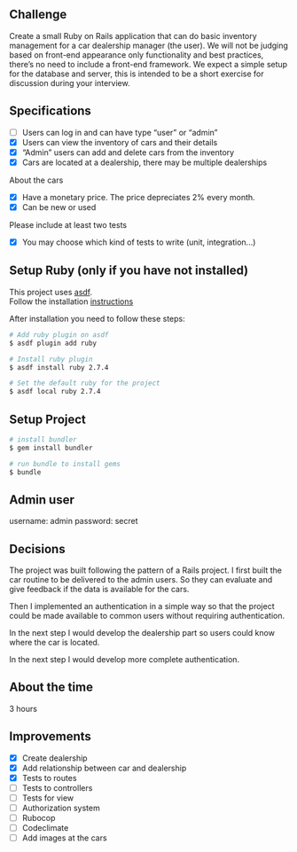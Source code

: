 ## Challenge

Create a small Ruby on Rails application that can do basic inventory management for a car dealership manager (the user). We will not be judging based on front-end appearance only functionality and best practices, there’s no need to include a front-end framework. We expect a simple setup for the database and server, this is intended to be a short exercise for discussion during your interview.

## Specifications

- [ ] Users can log in and can have type “user” or “admin”
- [x] Users can view the inventory of cars and their details
- [x] “Admin” users can add and delete cars from the inventory
- [x] Cars are located at a dealership, there may be multiple dealerships

About the cars
- [x] Have a monetary price. The price depreciates 2% every month.
- [x] Can be new or used

Please include at least two tests
- [x] You may choose which kind of tests to write (unit, integration...)


## Setup Ruby (only if you have not installed)

This project uses [asdf](https://asdf-vm.com/#/). \
Follow the installation [instructions](https://asdf-vm.com/#/core-manage-asdf?id=asdf)

After installation you need to follow these steps:

```bash
# Add ruby plugin on asdf
$ asdf plugin add ruby

# Install ruby plugin
$ asdf install ruby 2.7.4

# Set the default ruby for the project
$ asdf local ruby 2.7.4
```

## Setup Project

```bash
# install bundler
$ gem install bundler

# run bundle to install gems
$ bundle
```

## Admin user

username: admin
password: secret

## Decisions

The project was built following the pattern of a Rails project. I first built the car routine to be delivered to the admin users. So they can evaluate and give feedback if the data is available for the cars.

Then I implemented an authentication in a simple way so that the project could be made available to common users without requiring authentication.

In the next step I would develop the dealership part so users could know where the car is located.

In the next step I would develop more complete authentication.

## About the time

3 hours

## Improvements

- [x] Create dealership
- [x] Add relationship between car and dealership
- [x] Tests to routes
- [ ] Tests to controllers
- [ ] Tests for view
- [ ] Authorization system
- [ ] Rubocop
- [ ] Codeclimate
- [ ] Add images at the cars
